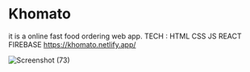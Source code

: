 # Khomato
it is a online fast food ordering web app.
TECH : HTML CSS JS REACT FIREBASE
https://khomato.netlify.app/


![Screenshot (73)](https://user-images.githubusercontent.com/44531543/155108890-79bbb156-8361-4aaf-8eee-94caa46f6015.png)


